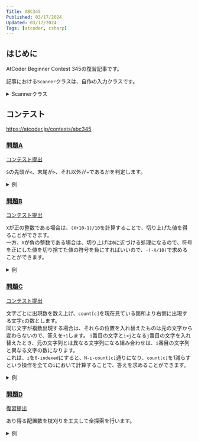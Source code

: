 ```yaml
---
Title: ABC345
Published: 03/17/2024
Updated: 03/17/2024
Tags: [atcoder, csharp]
---
```


## はじめに

AtCoder Beginner Contest 345の復習記事です。

記事における`Scanner`クラスは、自作の入力クラスです。

<details>
<summary>Scannerクラス</summary>

```csharp
public static class Scanner
{
    public static T Scan<T>() where T : IConvertible => Convert<T>(ScanStringArray()[0]);
    public static (T1, T2) Scan<T1, T2>() where T1 : IConvertible where T2 : IConvertible
    {
        var input = ScanStringArray();
        return (Convert<T1>(input[0]), Convert<T2>(input[1]));
    }
    public static (T1, T2, T3) Scan<T1, T2, T3>() where T1 : IConvertible where T2 : IConvertible where T3 : IConvertible
    {
        var input = ScanStringArray();
        return (Convert<T1>(input[0]), Convert<T2>(input[1]), Convert<T3>(input[2]));
    }
    public static (T1, T2, T3, T4) Scan<T1, T2, T3, T4>() where T1 : IConvertible where T2 : IConvertible where T3 : IConvertible where T4 : IConvertible
    {
        var input = ScanStringArray();
        return (Convert<T1>(input[0]), Convert<T2>(input[1]), Convert<T3>(input[2]), Convert<T4>(input[3]));
    }
    public static (T1, T2, T3, T4, T5) Scan<T1, T2, T3, T4, T5>() where T1 : IConvertible where T2 : IConvertible where T3 : IConvertible where T4 : IConvertible where T5 : IConvertible
    {
        var input = ScanStringArray();
        return (Convert<T1>(input[0]), Convert<T2>(input[1]), Convert<T3>(input[2]), Convert<T4>(input[3]), Convert<T5>(input[4]));
    }
    public static (T1, T2, T3, T4, T5, T6) Scan<T1, T2, T3, T4, T5, T6>() where T1 : IConvertible where T2 : IConvertible where T3 : IConvertible where T4 : IConvertible where T5 : IConvertible where T6 : IConvertible
    {
        var input = ScanStringArray();
        return (Convert<T1>(input[0]), Convert<T2>(input[1]), Convert<T3>(input[2]), Convert<T4>(input[3]), Convert<T5>(input[4]), Convert<T6>(input[5]));
    }
    public static IEnumerable<T> ScanEnumerable<T>() where T : IConvertible => ScanStringArray().Select(Convert<T>);
    private static string[] ScanStringArray()
    {
        var line = Console.ReadLine()?.Trim() ?? string.Empty;
        return string.IsNullOrEmpty(line) ? Array.Empty<string>() : line.Split(' ');
    }
    private static T Convert<T>(string value) where T : IConvertible => (T)System.Convert.ChangeType(value, typeof(T));
}
```

</details>

## コンテスト

<https://atcoder.jp/contests/abc345>

### [問題A](https://atcoder.jp/contests/abc345/tasks/abc345_a)

[コンテスト提出](https://atcoder.jp/contests/ABC345/submissions/51274575)

`S`の先頭が`<`、末尾が`>`、それ以外が`=`であるかを判定します。

<details>
<summary>例</summary>

```csharp
public static void Solve()
{
    var S = Scanner.Scan<string>();
    var answer = S[0] == '<' && S[^1] == '>';
    for (var i = 1; i < S.Length - 1; i++)
    {
        answer &= S[i] == '=';
    }

    Console.WriteLine(answer ? "Yes" : "No");
}
```

</details>

### [問題B](https://atcoder.jp/contests/abc345/tasks/abc345_b)

[コンテスト提出](https://atcoder.jp/contests/ABC345/submissions/51278782)

`X`が正の整数である場合は、`(X+10-1)/10`を計算することで、切り上げた値を得ることができます。  
一方、`X`が負の整数である場合は、切り上げは`0`に近づける処理になるので、符号を正にした値を切り捨てた値の符号を負にすればいいので、`-(-X/10)`で求めることができます。

<details>
<summary>例</summary>

```csharp
public static void Solve()
{
    var X = Scanner.Scan<long>();
    var answer = X > 0 ? (X + 9) / 10 : -(-X / 10);
    Console.WriteLine(answer);
}
```

</details>

### [問題C](https://atcoder.jp/contests/abc345/tasks/abc345_c)

[コンテスト提出](https://atcoder.jp/contests/ABC345/submissions/51306807)

文字ごとに出現数を数え上げ、`count[c]`を現在見ている箇所より右側に出現する文字`c`の数とします。  
同じ文字が複数出現する場合は、それらの位置を入れ替えたものは元の文字から変わらないので、答えを`+1`します。
`i`番目の文字と`i<j`となる`j`番目の文字を入れ替えたとき、元の文字列とは異なる文字列になる組み合わせは、`i`番目の文字列と異なる文字の数になります。  
これは、`i`を`0-indexed`にすると、`N-i-count[c]`通りになり、`count[c]`を1減らすという操作を全ての`i`において計算することで、答えを求めることができます。

<details>
<summary>例</summary>

```csharp
public static void Solve()
{
    var S = Scanner.Scan<string>();
    var N = S.Length;
    var count = new long[26];
    foreach (var c in S)
    {
        count[c - 'a']++;
    }

    long answer = 0;
    if (count.Any(x => x > 1)) answer++;

    for (var i = 0; i < N; i++)
    {
        var c = S[i] - 'a';
        answer += N - i - count[c];
        count[c]--;
    }

    Console.WriteLine(answer);
}
```

</details>

### [問題D](https://atcoder.jp/contests/abc345/tasks/abc345_d)

[復習提出](https://atcoder.jp/contests/ABC345/submissions/51371503)

あり得る配置数を枝刈りを工夫して全探索を行います。

<details>
<summary>例</summary>

```csharp
public static void Solve()
{
    var (N, H, W) = Scanner.Scan<int, int, int>();
    var T = new (int A, int B)[N];
    for (var i = 0; i < N; i++)
    {
        var (a, b) = Scanner.Scan<int, int>();
        T[i] = (a, b);
    }

    var G = new bool[H, W];

    bool Dfs((int A, int B)[] tiles, int k)
    {
        var result = true;
        for (var i = 0; i < H && result; i++)
        {
            for (var j = 0; j < W && result; j++)
            {
                result &= G[i, j];
            }
        }

        if (k >= N || result) return result;

        if (Dfs(tiles, k + 1)) return true;

        var (a, b) = tiles[k];
        for (var t = 0; t < 2; t++)
        {
            var end = false;
            for (var h = 0; h + a <= H && !end; h++)
            {
                for (var w = 0; w + b <= W && !end; w++)
                {
                    if (G[h, w]) continue;

                    var ok = true;
                    for (var i = 0; i < a && ok; i++)
                    {
                        for (var j = 0; j < b && ok; j++)
                        {
                            ok &= !G[h + i, w + j];
                        }
                    }

                    if (!ok) continue;

                    for (var i = 0; i < a; i++)
                    {
                        for (var j = 0; j < b; j++)
                        {
                            G[h + i, w + j] = true;
                        }
                    }

                    if (Dfs(tiles, k + 1)) return true;

                    for (var i = 0; i < a; i++)
                    {
                        for (var j = 0; j < b; j++)
                        {
                            G[h + i, w + j] = false;
                        }
                    }

                    end = true;
                }
            }

            if (a == b) break;
            (a, b) = (b, a);
        }

        return false;
    }

    var tiles = new (int A, int B)[N];
    foreach (var order in Permutation.Generate(N))
    {
        for (var i = 0; i < N; i++)
        {
            tiles[i] = T[order[i]];
        }

        if (Dfs(tiles, 0))
        {
            Console.WriteLine("Yes");
            return;
        }
    }

    Console.WriteLine("No");
}

public static class Permutation
{
    public static bool NextPermutation(Span<int> indices)
    {
        var n = indices.Length;
        var (i, j) = (n - 2, n - 1);
        while (i >= 0 && indices[i] >= indices[i + 1]) i--;
        if (i == -1) return false;
        while (j > i && indices[j] <= indices[i]) j--;
        (indices[i], indices[j]) = (indices[j], indices[i]);
        indices[(i + 1)..].Reverse();
        return true;
    }

    public static bool PreviousPermutation(Span<int> indices)
    {
        var n = indices.Length;
        var (i, j) = (n - 2, n - 1);
        while (i >= 0 && indices[i] <= indices[i + 1]) i--;
        if (i == -1) return false;
        indices[(i + 1)..].Reverse();
        while (j > i && indices[j - 1] < indices[i]) j--;
        (indices[i], indices[j]) = (indices[j], indices[i]);
        return true;
    }

    public static IEnumerable<IReadOnlyList<int>> Generate(int n)
    {
        return Inner();

        IEnumerable<IReadOnlyList<int>> Inner()
        {
            var indices = new int[n];
            for (var i = 0; i < indices.Length; i++) indices[i] = i;
            do { yield return indices; } while (NextPermutation(indices));
        }
    }

    public static IEnumerable<IReadOnlyList<int>> GenerateDescending(int n)
    {
        return Inner();

        IEnumerable<IReadOnlyList<int>> Inner()
        {
            var indices = new int[n];
            for (var i = 0; i < indices.Length; i++) indices[i] = n - 1 - i;
            do { yield return indices; } while (PreviousPermutation(indices));
        }
    }
}
```

</details>
